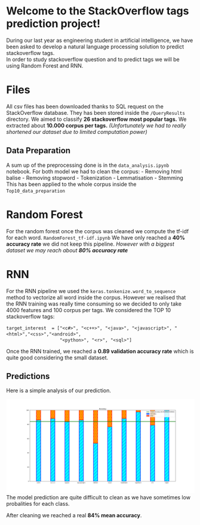 # Welcome to the StackOverflow tags prediction project!

During our last year as engineering student in artificial intelligence, we have been asked to develop a natural language processing solution to predict stackoverflow tags.  
In order to study stackoverflow question and to predict tags we will be using Random Forest and RNN.


# Files

All csv files has been downloaded thanks to SQL request on the StackOverflow database.
They has been stored inside the `/QueryResults` directory.
We aimed to classify **26 stackoverflow most popular tags.** We extracted about **10.000 corpus per tags.**
*(Unfortunately we had to really shortened our dataset due to limited computation power)*
## Data Preparation

A sum up of the preprocessing done is in the `data_analysis.ipynb` notebook.
For both model we had to clean the corpus:
	- Removing html balise
	- Removing stopword
	- Tokenization
	- Lemmatisation
	- Stemming
This has been applied to the whole corpus inside the `Top10_data_preparation`
# Random Forest
For the random forest once the corpus was cleaned we compute the tf-idf for each word. `RandomForest_tf-idf.ipynb`
We have only reached a **40% accuracy rate** we did not keep this pipeline.
*However with a biggest dataset we may reach about **80% accuracy rate***
# RNN

For the RNN pipeline we used the `keras.tonkenize.word_to_sequence` method to vectorize all word inside the corpus.
However we realised that the RNN training was really time consuming so we decided to only take 4000 features and 100 corpus per tags. 
We considered the TOP 10 stackoverflow tags:

    target_interest  = ["<c#>", "<c++>", "<java>", "<javascript>", "<html>","<css>","<android>",
                        "<python>", "<r>", "<sql>"]
Once the RNN trained, we reached a **0.89 validation accuracy rate** which is quite good considering the small dataset.

## Predictions

Here is a simple analysis of our prediction. 

![alt text](https://github.com/ArnaudFRANCOISE/StackOverflow_tags_prediction/blob/fea39a8f4c38a7e9539591b9d3c7a66f1c254376/RNN_model/Accuracy.png?raw=true)
The model prediction are quite difficult to clean as we have sometimes low probalities for each class.


After cleaning we reached a real **84% mean accuracy**.
